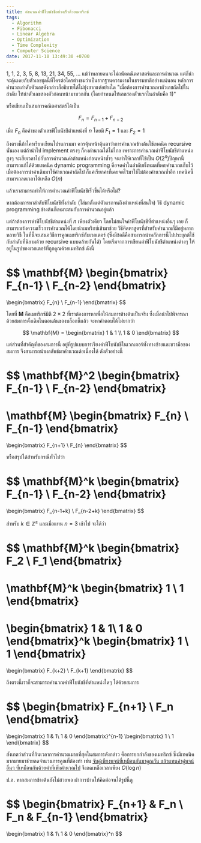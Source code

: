 ```yaml
---
title: คำนวณค่าฟีโบนัชชีอย่างเร็วด้วยเมทริกซ์
tags:
  - Algorithm
  - Fibonacci
  - Linear Algebra
  - Optimization
  - Time Complexity
  - Computer Science
date: 2017-11-10 13:49:30 +0700
---
```


1, 1, 2, 3, 5, 8, 13, 21, 34, 55, ... แม้ว่าหลายคนจะไม่ถนัดคณิตศาสตร์และการคำนวณ แต่ก็น่าจะคุ้นเคยกับตัวเลขชุดนี้ที่ใครต่อใครต่างชมว่าเป็นรากฐานความงามในธรรมชาติอย่างแน่นอน หลักการคำนวณลำดับตัวเลขดังกล่าวก็อธิบายได้ไม่ยุ่งยากแต่อย่างใด "เมื่อต้องการคำนวณหาตัวเลขถัดไปในลำดับ ให้นำตัวเลขสองตัวก่อนหน้ามาบวกกัน (โดยกำหนดให้เลขสองตัวแรกในลำดับคือ 1)"

หรือเขียนเป็นสมการคณิตศาสตร์ได้เป็น

$$
F_n = F_{n-1} + F_{n-2}
$$

เมื่อ $F_n$ คือค่าของตัวเลขฟีโบนัชชีตำแหน่งที่ $n$ โดยมี $F_1=1$ และ $F_2=1$

ถึงตรงนี้ถ้าใครเรียนเขียนโปรแกรมมา ควรคุ้นหน้าคุ้นตาว่าการคำนวณข้างต้นใช้เทคนิค recursive นั่นเอง แต่ถ้านำไป implement ตรงๆ ก็คงคำนวณได้ไม่ไกล เพราะการคำนวณค่าฟีโบนัชชีตำแหน่งสูงๆ จะเสียเวลาไปกับการคำนวณค่าตำแหน่งก่อนหน้าซ้ำๆ จนทำให้เวลาที่ใช้เป็น $O(2^n)​$ ปัญหานี้สามารถแก้ได้ด้วยเทคนิค dynamic programming คือจดค่าในลำดับทั้งหมดที่เคยคำนวณเก็บไว้ เมื่อต้องการนำค่าเดิมมาใช้คำนวณค่าถัดไป ก็แค่เรียกค่าที่เคยจดไว้มาใช้ไม่ต้องคำนวณซ้ำอีก เทคนิคนี้สามารถลดเวลาได้เหลือ $O(n)​$

แล้วเราสามารถทำให้การคำนวณค่าฟีโบนัชชีเร็วขึ้นได้หรือไม่?

หากต้องการหาลำดับฟีโบนัชชีทั้งลำดับ (ไล่มาตั้งแต่ตัวแรกจนถึงตำแหน่งที่สนใจ) วิธี dynamic programming ข้างต้นก็เหมาะสมกับการคำนวณอยู่แล้ว

แต่ถ้าต้องการค่าฟีโบนัชชีตำแหน่งที่ $n$ เพียงตัวเดียว โดยไม่สนใจค่าฟีโบนัชชีที่ตำแหน่งอื่นๆ เลย ก็สามารถเร่งความเร็วการคำนวณได้โดยนำเมทริกซ์เข้ามาช่วย วิธีคิดหาสูตรที่สำหรับคำนวณก็มีอยู่หลากหลายวิธี ในที่นี้จะเสนอวิธีการคูณเมทริกซ์กับเวกเตอร์ (ซึ่งมีข้อดีคือสามารถนำหลักการนี้ไปประยุกต์ใช้กับลำดับที่นิยามด้วย recursive แบบคล้ายกันได้) โดยเริ่มจากการเขียนค่าฟีโบนัชชีตำแหน่งต่างๆ ให้อยู่ในรูปของเวกเตอร์ที่ถูกคูณด้วยเมทริกซ์ ดังนี้

$$
\mathbf{M}
\begin{bmatrix}
F_{n-1} \\
F_{n-2}
\end{bmatrix}
=
\begin{bmatrix}
F_{n} \\
F_{n-1}
\end{bmatrix}
$$

โดยที่ $\mathbf{M}$ คือเมทริกซ์มิติ $2\times2$ ที่เราต้องการหาเพื่อให้สมการข้างต้นเป็นจริง ซึ่งเมื่อนำไปพิจารณาด้วยสมการดั้งเดิมในตอนต้นของบล็อกนี้แล้ว จะหาคำตอบได้ไม่ยากว่า

$$
\mathbf{M} =
\begin{bmatrix}
1 & 1 \\
1 & 0
\end{bmatrix}
$$

แต่ส่วนที่สำคัญที่ของสมการนี้ อยู่ที่รูปแบบการเรียงค่าฟีโบนัชชีในเวกเตอร์ทั้งทางซ้ายและขวามือของสมการ จึงสามารถนำผลลัพธ์มาคำนวณต่อเนื่องได้ ดังตัวอย่างนี้

$$
\mathbf{M}^2
\begin{bmatrix}
F_{n-1} \\
F_{n-2}
\end{bmatrix}
=
\mathbf{M}
\begin{bmatrix}
F_{n} \\
F_{n-1}
\end{bmatrix}
=
\begin{bmatrix}
F_{n+1} \\
F_{n}
\end{bmatrix}
$$

หรือสรุปได้สำหรับกรณีทั่วไปว่า

$$
\mathbf{M}^k
\begin{bmatrix}
F_{n-1} \\
F_{n-2}
\end{bmatrix}
=
\begin{bmatrix}
F_{n-1+k} \\
F_{n-2+k}
\end{bmatrix}
$$

สำหรับ $k\in\mathbb{Z}^\ge$ และเมื่อแทน $n=3$ เข้าไป จะได้ว่า

$$
\mathbf{M}^k
\begin{bmatrix}
F_2 \\
F_1
\end{bmatrix}
=
\mathbf{M}^k
\begin{bmatrix}
1 \\
1
\end{bmatrix}
=
\begin{bmatrix}
1 & 1\\
1 & 0
\end{bmatrix}^k
\begin{bmatrix}
1 \\
1
\end{bmatrix}
=
\begin{bmatrix}
F_{k+2} \\
F_{k+1}
\end{bmatrix}
$$

ถึงตรงนี้เราก็จะสามารถคำนวณค่าฟีโบนัชชีที่ตำแหน่งใดๆ ได้ด้วยสมการ

$$
\begin{bmatrix}
F_{n+1} \\
F_n
\end{bmatrix}
=
\begin{bmatrix}
1 & 1\\
1 & 0
\end{bmatrix}^{n-1}
\begin{bmatrix}
1 \\
1
\end{bmatrix}
$$

สังเกตว่าส่วนที่กินเวลาการคำนวณมากที่สุดในสมการดังกล่าว คือการยกกำลังของเมทริกซ์ ซึ่งมีเทคนิคมากมายมาช่วยลดจำนวนการคูณที่ต้องทำ เช่น [จับคู่เพียงพจน์ที่เหมือนกันมาคูณกัน แล้วแทนค่าคู่พจน์อื่นๆ ที่เหมือนกันด้วยค่าที่เพิ่งคำนวณไป][exponentiation by squaring] จึงลดเหลือเวลาเพียง $O(\log n)$

ป.ล. หากสมการข้างต้นยังไม่สวยพอ ฝาการบ้านให้คิดต่อจนได้รูปนี้ดู

$$
\begin{bmatrix}
F_{n+1} & F_n \\
F_n & F_{n-1}
\end{bmatrix}
=
\begin{bmatrix}
1 & 1\\
1 & 0
\end{bmatrix}^n
$$


[exponentiation by squaring]: //en.m.wikipedia.org/wiki/Exponentiation_by_squaring
